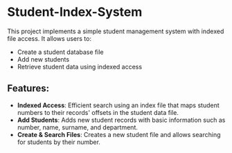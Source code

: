 # Student-Index-System

This project implements a simple student management system with indexed file access. It allows users to:

- Create a student database file
- Add new students
- Retrieve student data using indexed access

## Features:

- **Indexed Access**: Efficient search using an index file that maps student numbers to their records' offsets in the student data file.
- **Add Students**: Adds new student records with basic information such as number, name, surname, and department.
- **Create & Search Files**: Creates a new student file and allows searching for students by their number.

